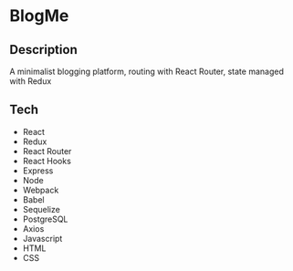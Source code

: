 # BlogMe

## Description

A minimalist blogging platform, routing with React Router, state managed with Redux

## Tech

- React
- Redux
- React Router
- React Hooks
- Express
- Node
- Webpack
- Babel
- Sequelize
- PostgreSQL
- Axios
- Javascript
- HTML
- CSS
